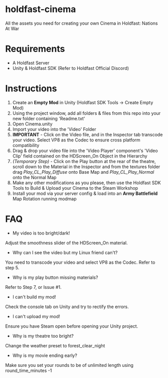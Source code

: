 # holdfast-cinema
All the assets you need for creating your own Cinema in Holdfast: Nations At War

# Requirements
* A Holdfast Server
* Unity & Holdfast SDK (Refer to Holdfast Official Discord)

# Instructions
1. Create an **Empty Mod** in Unity (Holdfast SDK Tools -> Create Empty Mod)
2. Using the project window, add all folders & files from this repo into your new folder containing 'Readme.txt'
3. Open Cinema.unity
4. Import your video into the 'Video' Folder
5. **IMPORTANT** - Click on the Video file, and in the Inspector tab transcode your video. Select VP8 as the Codec to ensure cross platform compatibility
6. Drag & drop your video file into the 'Video Player' component's 'Video Clip' field contained on the HDScreen_On Object in the Hierarchy
7.  *(Temporary Step)* - Click on the Play button at the rear of the theatre, scroll down to the Material in the Inspector and from the textures folder drag *Play_CL_Play_Diffuse* onto Base Map and *Play_CL_Play_Normal* onto the Normal Map
8.  Make any other modifications as you please, then use the Holdfast SDK Tools to Build & Upload your Cinema to the Steam Workshop
9.  Install your mod via your server config & load into an **Army Battlefield** Map Rotation running modmap

# FAQ
- My video is too bright/dark!
  
Adjust the smoothness slider of the HDScreen_On material.

- Why can I see the video but my Linux friend can't?
  
You need to transcode your video and select VP8 as the Codec. Refer to step 5.

- Why is my play button missing materials?
  
Refer to Step 7, or Issue #1.

- I can't build my mod!
  
Check the console tab on Unity and try to rectify the errors.

- I can't upload my mod!
  
Ensure you have Steam open before opening your Unity project.

- Why is my theatre too bright?

Change the weather preset to forest_clear_night

- Why is my movie ending early?

Make sure you set your rounds to be of unlimited length using round_time_minutes -1
